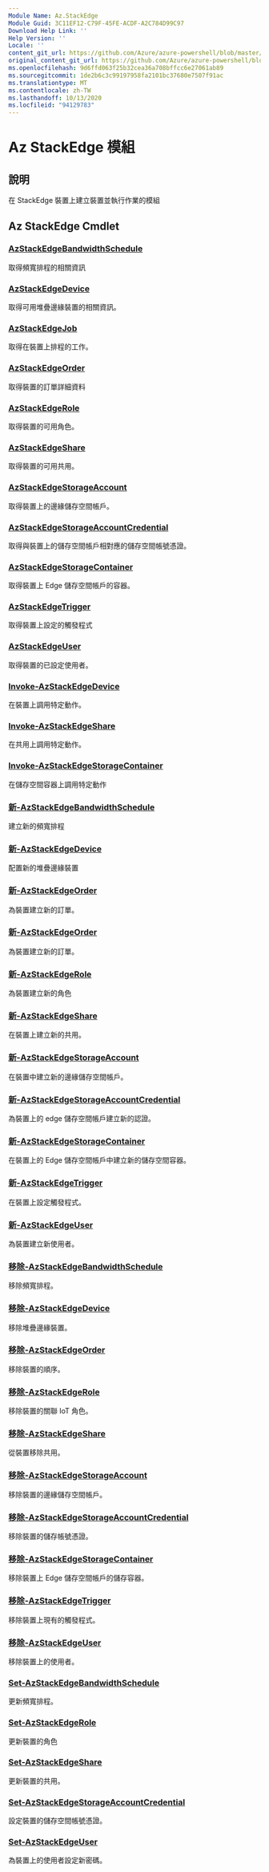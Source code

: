 ```yaml
---
Module Name: Az.StackEdge
Module Guid: 3C11EF12-C79F-45FE-ACDF-A2C784D99C97
Download Help Link: ''
Help Version: ''
Locale: ''
content_git_url: https://github.com/Azure/azure-powershell/blob/master/src/StackEdge/StackEdge/help/Az.StackEdge.md
original_content_git_url: https://github.com/Azure/azure-powershell/blob/master/src/StackEdge/StackEdge/help/Az.StackEdge.md
ms.openlocfilehash: 9d6ffd063f25b32cea36a708bffcc6e27061ab89
ms.sourcegitcommit: 1de2b6c3c99197958fa2101bc37680e7507f91ac
ms.translationtype: MT
ms.contentlocale: zh-TW
ms.lasthandoff: 10/13/2020
ms.locfileid: "94129783"
---
```

# Az StackEdge 模組
## 說明
在 StackEdge 裝置上建立裝置並執行作業的模組

## Az StackEdge Cmdlet
### [AzStackEdgeBandwidthSchedule](Get-AzStackEdgeBandwidthSchedule.md)
取得頻寬排程的相關資訊

### [AzStackEdgeDevice](Get-AzStackEdgeDevice.md)
取得可用堆疊邊緣裝置的相關資訊。

### [AzStackEdgeJob](Get-AzStackEdgeJob.md)
取得在裝置上排程的工作。

### [AzStackEdgeOrder](Get-AzStackEdgeOrder.md)
取得裝置的訂單詳細資料

### [AzStackEdgeRole](Get-AzStackEdgeRole.md)
取得裝置的可用角色。

### [AzStackEdgeShare](Get-AzStackEdgeShare.md)
取得裝置的可用共用。

### [AzStackEdgeStorageAccount](Get-AzStackEdgeStorageAccount.md)
取得裝置上的邊緣儲存空間帳戶。

### [AzStackEdgeStorageAccountCredential](Get-AzStackEdgeStorageAccountCredential.md)
取得與裝置上的儲存空間帳戶相對應的儲存空間帳號憑證。

### [AzStackEdgeStorageContainer](Get-AzStackEdgeStorageContainer.md)
取得裝置上 Edge 儲存空間帳戶的容器。

### [AzStackEdgeTrigger](Get-AzStackEdgeTrigger.md)
取得裝置上設定的觸發程式
 

### [AzStackEdgeUser](Get-AzStackEdgeUser.md)
取得裝置的已設定使用者。

### [Invoke-AzStackEdgeDevice](Invoke-AzStackEdgeDevice.md)
在裝置上調用特定動作。

### [Invoke-AzStackEdgeShare](Invoke-AzStackEdgeShare.md)
在共用上調用特定動作。

### [Invoke-AzStackEdgeStorageContainer](Invoke-AzStackEdgeStorageContainer.md)
在儲存空間容器上調用特定動作

### [新-AzStackEdgeBandwidthSchedule](New-AzStackEdgeBandwidthSchedule.md)
建立新的頻寬排程

### [新-AzStackEdgeDevice](New-AzStackEdgeDevice.md)
配置新的堆疊邊緣裝置

### [新-AzStackEdgeOrder](New-AzStackEdgeOrder.md)
為裝置建立新的訂單。

### [新-AzStackEdgeOrder](New-AzStackEdgeOrder.md)
為裝置建立新的訂單。

### [新-AzStackEdgeRole](New-AzStackEdgeRole.md)
為裝置建立新的角色

### [新-AzStackEdgeShare](New-AzStackEdgeShare.md)
在裝置上建立新的共用。

### [新-AzStackEdgeStorageAccount](New-AzStackEdgeStorageAccount.md)
在裝置中建立新的邊緣儲存空間帳戶。

### [新-AzStackEdgeStorageAccountCredential](New-AzStackEdgeStorageAccountCredential.md)
為裝置上的 edge 儲存空間帳戶建立新的認證。

### [新-AzStackEdgeStorageContainer](New-AzStackEdgeStorageContainer.md)
在裝置上的 Edge 儲存空間帳戶中建立新的儲存空間容器。

### [新-AzStackEdgeTrigger](New-AzStackEdgeTrigger.md)
在裝置上設定觸發程式。

### [新-AzStackEdgeUser](New-AzStackEdgeUser.md)
為裝置建立新使用者。

### [移除-AzStackEdgeBandwidthSchedule](Remove-AzStackEdgeBandwidthSchedule.md)
移除頻寬排程。

### [移除-AzStackEdgeDevice](Remove-AzStackEdgeDevice.md)
移除堆疊邊緣裝置。

### [移除-AzStackEdgeOrder](Remove-AzStackEdgeOrder.md)
移除裝置的順序。

### [移除-AzStackEdgeRole](Remove-AzStackEdgeRole.md)
移除裝置的關聯 IoT 角色。

### [移除-AzStackEdgeShare](Remove-AzStackEdgeShare.md)
從裝置移除共用。

### [移除-AzStackEdgeStorageAccount](Remove-AzStackEdgeStorageAccount.md)
移除裝置的邊緣儲存空間帳戶。

### [移除-AzStackEdgeStorageAccountCredential](Remove-AzStackEdgeStorageAccountCredential.md)
移除裝置的儲存帳號憑證。

### [移除-AzStackEdgeStorageContainer](Remove-AzStackEdgeStorageContainer.md)
移除裝置上 Edge 儲存空間帳戶的儲存容器。

### [移除-AzStackEdgeTrigger](Remove-AzStackEdgeTrigger.md)
移除裝置上現有的觸發程式。

### [移除-AzStackEdgeUser](Remove-AzStackEdgeUser.md)
移除裝置上的使用者。

### [Set-AzStackEdgeBandwidthSchedule](Set-AzStackEdgeBandwidthSchedule.md)
更新頻寬排程。

### [Set-AzStackEdgeRole](Set-AzStackEdgeRole.md)
更新裝置的角色

### [Set-AzStackEdgeShare](Set-AzStackEdgeShare.md)
更新裝置的共用。

### [Set-AzStackEdgeStorageAccountCredential](Set-AzStackEdgeStorageAccountCredential.md)
設定裝置的儲存空間帳號憑證。

### [Set-AzStackEdgeUser](Set-AzStackEdgeUser.md)
為裝置上的使用者設定新密碼。

